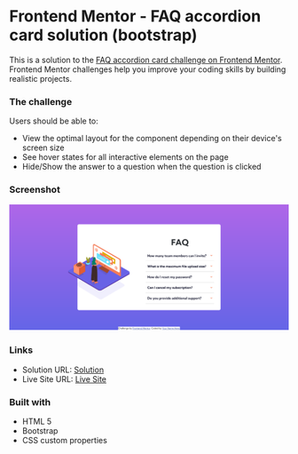 # Frontend Mentor - FAQ accordion card solution (bootstrap)

This is a solution to the [FAQ accordion card challenge on Frontend Mentor](https://www.frontendmentor.io/challenges/faq-accordion-card-XlyjD0Oam). Frontend Mentor challenges help you improve your coding skills by building realistic projects. 

### The challenge

Users should be able to:

- View the optimal layout for the component depending on their device's screen size
- See hover states for all interactive elements on the page
- Hide/Show the answer to a question when the question is clicked

### Screenshot

![screenshot](./screenshot.png)

### Links

- Solution URL: [Solution](https://www.frontendmentor.io/solutions/faq-accordion-card-bootstrap-QoppWhSyJR)
- Live Site URL: [Live Site](https://pooria98.github.io/FAQ-Accordion-Card--bootstrap-/)

### Built with

- HTML 5
- Bootstrap
- CSS custom properties